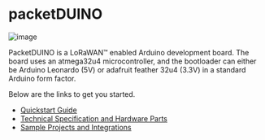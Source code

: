 # packetDUINO

![image](https://user-images.githubusercontent.com/110519487/182995423-60d7f110-f12b-4f6b-8f66-4d4465c2d047.png)


PacketDUINO is a LoRaWAN™ enabled Arduino development board. The board uses an atmega32u4 microcontroller, and the bootloader can either be Arduino Leonardo (5V) or adafruit feather 32u4 (3.3V) in a standard Arduino form factor.

Below are the links to get you started.

- [Quickstart Guide](/Quickstart.md)
- [Technical Specification and Hardware Parts](/Hardware.md)
- [Sample Projects and Integrations](/Integrations.md)
